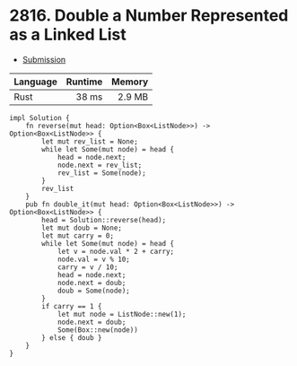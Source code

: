 # 2816. Double a Number Represented as a Linked List
- [Submission](https://leetcode.com/submissions/detail/1251659398/)

| Language | Runtime | Memory |
| :-       |       -:|      -:|
| Rust | 38 ms | 2.9 MB |
```
impl Solution {
    fn reverse(mut head: Option<Box<ListNode>>) -> Option<Box<ListNode>> {
        let mut rev_list = None;
        while let Some(mut node) = head {
            head = node.next;
            node.next = rev_list;
            rev_list = Some(node);
        }
        rev_list
    }
    pub fn double_it(mut head: Option<Box<ListNode>>) -> Option<Box<ListNode>> {
        head = Solution::reverse(head);
        let mut doub = None;
        let mut carry = 0;
        while let Some(mut node) = head {
            let v = node.val * 2 + carry;
            node.val = v % 10;
            carry = v / 10;
            head = node.next;
            node.next = doub;
            doub = Some(node);
        }
        if carry == 1 { 
            let mut node = ListNode::new(1);
            node.next = doub;
            Some(Box::new(node))
        } else { doub }
    }
}
```
